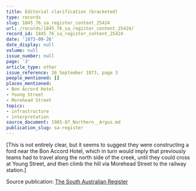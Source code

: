 ```yaml
---
title: Editorial clarification (bracketed)
type: records
slug: 1845_76_sa_register_content_25424
url: /records/1845_76_sa_register_content_25424/
record_id: 1845_76_sa_register_content_25424
date: '1873-09-26'
date_display: null
volume: null
issue_number: null
page: '3'
article_type: other
issue_reference: 26 September 1873, page 3
people_mentioned: []
places_mentioned:
- Bon Accord Hotel
- Young Street
- Morehead Street
topics:
- infrastructure
- interpretation
source_document: 1985-87_Northern__Argus.md
publication_slug: sa-register
---
```


[This is not entirely clear, but it seems to suggest they were constructing a ford near the Bon Accord Hotel, which in turn would imply that previously teams had to travel along the north side of the creek, until they could cross at Young Street, and then climb the hill via Morehead Street to the railway station.]

Source publication: [The South Australian Register](/publications/sa-register/)
